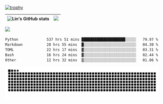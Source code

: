 [![trophy](https://github-profile-trophy.vercel.app/?username=ocss884&column=7)](https://github.com/ocss884)

| ![Lin's GitHub stats](https://github-readme-stats.vercel.app/api?username=ocss884&show_icons=true&hide_border=True&count_private=true) | ![](https://github-readme-streak-stats.herokuapp.com?user=ocss884&hide_border=true&date_format=M%20j%5B%2C%20Y%5D&ring=7EDDCF&fire=7EDDCF") |
| ------------------------------------------------------------ | ------------------------------------------------------------ |

![](https://komarev.com/ghpvc/?username=ocss884&color=brightgreen)

<!--START_SECTION:waka-->

```txt
Python             537 hrs 51 mins ████████████████████░░░░░   79.97 %
Markdown           28 hrs 55 mins  █░░░░░░░░░░░░░░░░░░░░░░░░   04.30 %
TOML               22 hrs 17 mins  ▓░░░░░░░░░░░░░░░░░░░░░░░░   03.31 %
Bash               16 hrs 24 mins  ▓░░░░░░░░░░░░░░░░░░░░░░░░   02.44 %
Other              12 hrs 32 mins  ▒░░░░░░░░░░░░░░░░░░░░░░░░   01.86 %
```

<!--END_SECTION:waka-->

<p align="center">
   <img src="https://github.com/ocss884/ocss884/blob/output/github-snake.svg" alt="snake">
</p>

